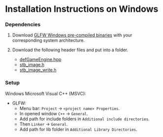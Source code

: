 # Installation Instructions on Windows
### Dependencies

1. Download [GLFW Windows pre-compiled binaries](https://www.glfw.org/download.html) with your corresponding system architecture.

2. Download the following header files and put into a folder.
    - [defGameEngine.hpp](https://raw.githubusercontent.com/defini7/defGameEngine/master/defGameEngine.hpp)
    - [stb_image.h](https://github.com/nothings/stb/blob/master/stb_image.h)
    - [stb_image_write.h](https://github.com/nothings/stb/blob/master/stb_image_write.h)

### Setup

Windows Microsoft Visual C++ (MSVC):

- GLFW:
    - Menu bar: `Project` -> `<project name> Properties`.
    - In opened window `C++` -> `General`.
    - Add path for include folders in `Additional include directories`.
    - Then `Linker` -> `General`.
    - Add path for lib folder in `Additional Library Directories`.
    
